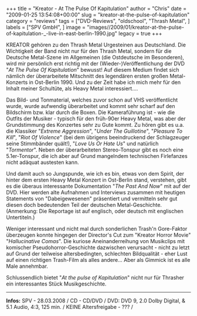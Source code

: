 +++
title = "Kreator - At The Pulse Of Kapitulation"
author = "Chris"
date = "2009-01-25 13:54:08+00:00"
slug = "kreator-at-the-pulse-of-kapitulation"
category = "reviews"
tags = ["DVD-Reviews", "oldschool", "Thrash Metal", ]
labels = ["SPV GmbH", ]
image = "images//2009/01/kreator-at-the-pulse-of-kapitulation-_-live-in-east-berlin-1990.jpg"
legacy = true
+++

KREATOR gehören zu den Thrash Metal Urgesteinen aus Deutschland. Die Wichtigkeit der Band nicht nur für den Thrash Metal, sondern für die Deutsche Metal-Szene im Allgemeinen (die Ostdeutsche im Besonderen), wird mir persönlich erst richtig mit der (Wieder-)Veröffentlichung der DVD "_At The Pulse Of Kapitulation_" bewusst! Auf diesem Medium findet sich nämlich der überarbeitete Mitschnitt des legendären ersten großen Metal-Konzerts in Ost-Berlin 1990. Und zu der Zeit habe ich mich mehr für den Inhalt meiner Schultüte, als Heavy Metal interessiert....

Das Bild- und Tonmaterial, welches zuvor schon auf VHS veröffentlicht wurde, wurde aufwendig überarbeitet und kommt sehr scharf auf den Bildschirm bzw. klar durch die Boxen. Die Kameraführung ist - wie die Outfits der Musiker - typisch für den früh-90er Heavy Metal, was aber der Grundstimmung des Konzertes sehr zu Gute kommt. Zu hören gibt es u.a. die Klassiker "_Extreme Aggression_", "_Under The Guillotine_", "_Pleasure To Kill_", "_Riot Of Violence_" (bei dem übrigens beeindruckend der Schlagzeuger seine Stimmbänder quält!), "_Love Us Or Hate Us_" und natürlich "_Tormentor_".
Neben der überarbeiteten Stereo-Tonspur gibt es noch eine 5.1er-Tonspur, die ich aber auf Grund mangelndem technischen Firlefanzes nicht adäquat austesten kann.

Und damit auch so Jungspunde, wie ich es bin, etwas von dem Spirit, der hinter dem ersten Heavy Metal Konzert in Ost-Berlin stand, verstehen, gibt es die überaus interessante Dokumentation "_The Past And Now_" mit auf der DVD. Hier werden alte Aufnahmen und Interviews zusammen mit heutigen Statements von "Dabeigewesenen" präsentiert und vermitteln sehr gut diesen doch bedeutenden Teil der deutschen Metal-Geschichte. (Anmerkung: Die Reportage ist auf englisch, oder deutsch mit englischen Untertiteln.)

Weniger interessant und nicht mal durch sonderlichen Trash'n Gore-Faktor überzeugen konnte hingegen der Director's Cut zum "Kreator Horror Movie" "_Hallucinative Comas_". Die kuriose Aneinanderreihung von Musikclips mit komischer Pseudohorror-Geschichte dazwischen verursacht - nicht zu letzt auf Grund der teilweise altersbedingten, schlechten Bildqualität - eher Lust auf einen richtigen Trash-Film als alles andere... Aber als Gimmick ist es alle Male annehmbar.

Schlussendlich bietet "_At the pulse of Kapitulation_" nicht nur für Thrasher ein interessantes Stück Musikgeschichte.



---
**Infos:**
SPV - 28.03.2008 / 
CD - CD/DVD / 
DVD: DVD 9, 2.0 Dolby Digital, & 5.1 Audio, 4:3, 125 min. / 
KEINE Altersfreigabe - ??? / 
